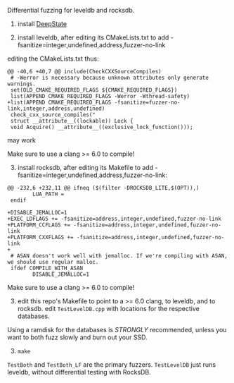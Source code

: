 Differential fuzzing for leveldb and rocksdb.

1.  install [DeepState](https://github.com/trailofbits/deepstate)

2.  install leveldb, after editing its CMakeLists.txt to add -fsanitize=integer,undefined,address,fuzzer-no-link

editing the CMakeLists.txt thus:

```
@@ -40,6 +40,7 @@ include(CheckCXXSourceCompiles)
 # -Werror is necessary because unknown attributes only generate warnings.
 set(OLD_CMAKE_REQUIRED_FLAGS ${CMAKE_REQUIRED_FLAGS})
 list(APPEND CMAKE_REQUIRED_FLAGS -Werror -Wthread-safety)
+list(APPEND CMAKE_REQUIRED_FLAGS -fsanitize=fuzzer-no-link,integer,address,undefined)
 check_cxx_source_compiles("
 struct __attribute__((lockable)) Lock {
 void Acquire() __attribute__((exclusive_lock_function()));
 ```
 may work

Make sure to use a clang >= 6.0 to compile!

3. install rocksdb, after editing its Makefile to add
-fsanitize=integer,undefined,address,fuzzer-no-link:

```
@@ -232,6 +232,11 @@ ifneq ($(filter -DROCKSDB_LITE,$(OPT)),)
        LUA_PATH =
 endif
 
+DISABLE_JEMALLOC=1
+EXEC_LDFLAGS += -fsanitize=address,integer,undefined,fuzzer-no-link
+PLATFORM_CCFLAGS += -fsanitize=address,integer,undefined,fuzzer-no-link
+PLATFORM_CXXFLAGS += -fsanitize=address,integer,undefined,fuzzer-no-link
+
 # ASAN doesn't work well with jemalloc. If we're compiling with ASAN, we should use regular malloc.
 ifdef COMPILE_WITH_ASAN
        DISABLE_JEMALLOC=1
```

Make sure to use a clang >= 6.0 to compile!

3.  edit this repo's Makefile to point to a >= 6.0 clang, to leveldb,
and to rocksdb.  edit `TestLevelDB.cpp` with locations for the respective databases.

Using a ramdisk for the databases is *STRONGLY* recommended, unless
you want to both fuzz slowly and burn out your SSD.

3.  `make`

`TestBoth` and `TestBoth_LF` are the primary fuzzers.  `TestLevelDB`
just runs leveldb, without differential testing with RocksDB.
